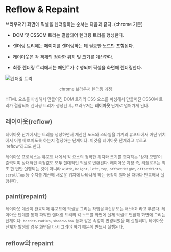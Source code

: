 # Reflow & Repaint

브라우저가 화면에 픽셀을 렌더링하는 순서는 다음과 같다. (chrome 기준)

* DOM 및 CSSOM 트리는 결합되어 렌더링 트리를 형성한다.

* 렌더링 트리에는 페이지를 렌더링하는 데 필요한 노드만 포함된다.

* 레이아웃은 각 객체의 정확한 위치 및 크기를 계산한다.

* 최종 렌더링 트리에서는 페인트가 수행되며 픽셀을 화면에 렌더링한다.

  

![렌더링 트리](https://developers.google.com/web/fundamentals/performance/critical-rendering-path/images/render-tree-construction.png?hl=ko "Chrome 브라우저 렌더링 과정")

<center><font size="2pt" color="#666666">chrome 브라우저 렌더링 과정</center>

HTML 요소를 파싱해서 만들어진 DOM 트리와 CSS 요소를 파싱해서 만들어진 CSSOM 트리가 결합되어 렌더링 트리가 생성된 후, 브라우저는 **레이아웃** 단계로 넘어가게 된다.



## 레이아웃(reflow)

레이아웃 단계에서는 트리를 생성하면서 계산된 노드와 스타일을 기기의 뷰포트에서 어떤 위치에서 어떻게 보이도록 하는지 결정하는 단계이다. 이것을 레이아웃 단계라고 부르고 'reflow'라고도 한다.

레이아웃 프로세스는 뷰포트 내에서 각 요소의 정확한 위치와 크기를 캡쳐하는 '상자 모델'이 출력되며 상대적인 측정값도 모두 절대적인 픽셀로 변환된다. 레이아웃 과정 즉, 리플로우는 최초 한 번만 실행되는 것이 아니라 `width`, `height`, `left`, `top`, `offsetHeight`, `offsetWidth`, `scrollTop` 등 수치를 계산해 새로운 위치에 나타나게 하는 동작이 일어날 때마다 반복해서 실행된다.



## paint(repaint)

레이아웃 계산이 완료되어 뷰포트에 픽셀을 그리는 작업을 `페인팅` 또는 `래스터화` 라고 부른다. 레이아웃 단계를 통해 파악한 렌더링 트리의 각 노드를 화면에 실제 픽셀로 변환해 화면에 그리는 단계이다. `border-radius`, `shadow-box` 등과 같은 속성이 변경되었을 때 실행되며, 레이아웃 단계가 발생할 경우 화면을 다시 그려야 하기 때문에 반드시 실행된다.



## reflow와 repaint

